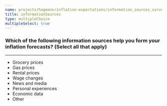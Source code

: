 ```yaml
---
name: projects/hagmann/inflation-expectations/information_sources_survey.md
title: informationSources
type: multipleChoice
multipleSelect: true
---
```


### Which of the following information sources help you form your inflation forecasts? (Select all that apply)

---

- Grocery prices
- Gas prices
- Rental prices
- Wage changes
- News and media
- Personal experiences
- Economic data
- Other 